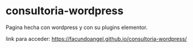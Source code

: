# consultoria-wordpress

Pagina hecha con wordpress y con su plugins elementor.

link para acceder: https://facundoangel.github.io/consultoria-wordpress/
